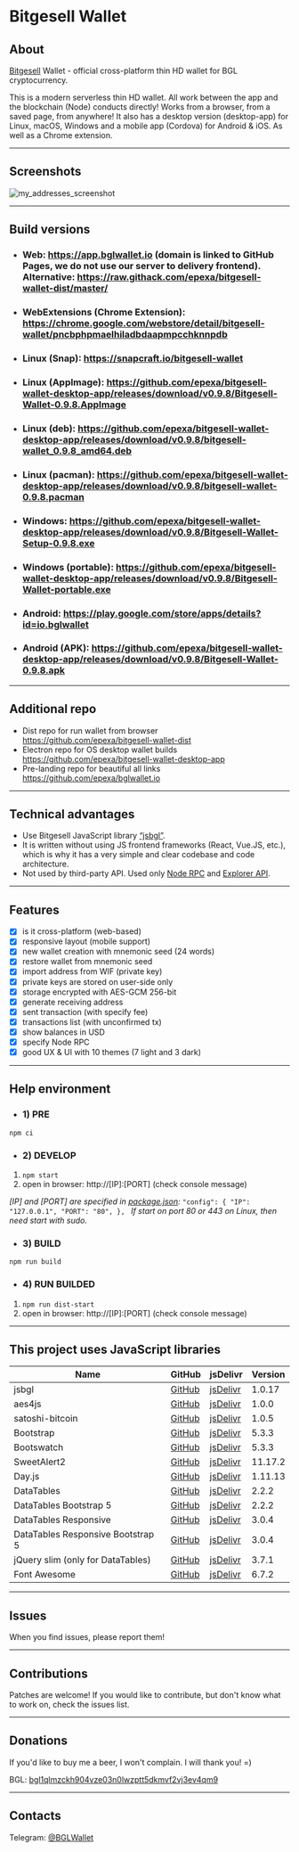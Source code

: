 # Bitgesell Wallet

## About
[Bitgesell](https://bitgesell.ca) Wallet - official сross-platform thin HD wallet for BGL cryptocurrency.

This is a modern serverless thin HD wallet.
All work between the app and the blockchain (Node) conducts directly!
Works from a browser, from a saved page, from anywhere!
It also has a desktop version (desktop-app) for Linux, macOS, Windows and a mobile app (Cordova) for Android & iOS. As well as a Chrome extension.

------------

## Screenshots

![my_addresses_screenshot](https://user-images.githubusercontent.com/2198826/102730329-54ea3c80-436f-11eb-8fb8-38790f244daa.png)

------------

## Build versions

- ### Web: https://app.bglwallet.io (domain is linked to GitHub Pages, we do not use our server to delivery frontend). Alternative: https://raw.githack.com/epexa/bitgesell-wallet-dist/master/
- ### WebExtensions (Chrome Extension): https://chrome.google.com/webstore/detail/bitgesell-wallet/pncbphpmaelhiladbdaapmpcchknnpdb
- ### Linux (Snap): https://snapcraft.io/bitgesell-wallet
- ### Linux (AppImage): https://github.com/epexa/bitgesell-wallet-desktop-app/releases/download/v0.9.8/Bitgesell-Wallet-0.9.8.AppImage
- ### Linux (deb): https://github.com/epexa/bitgesell-wallet-desktop-app/releases/download/v0.9.8/bitgesell-wallet_0.9.8_amd64.deb
- ### Linux (pacman): https://github.com/epexa/bitgesell-wallet-desktop-app/releases/download/v0.9.8/bitgesell-wallet-0.9.8.pacman
- ### Windows: https://github.com/epexa/bitgesell-wallet-desktop-app/releases/download/v0.9.8/Bitgesell-Wallet-Setup-0.9.8.exe
- ### Windows (portable): https://github.com/epexa/bitgesell-wallet-desktop-app/releases/download/v0.9.8/Bitgesell-Wallet-portable.exe
- ### Android: https://play.google.com/store/apps/details?id=io.bglwallet
- ### Android (APK): https://github.com/epexa/bitgesell-wallet-desktop-app/releases/download/v0.9.8/Bitgesell-Wallet-0.9.8.apk

------------

## Additional repo
- Dist repo for run wallet from browser https://github.com/epexa/bitgesell-wallet-dist
- Electron repo for OS desktop wallet builds https://github.com/epexa/bitgesell-wallet-desktop-app
- Pre-landing repo for beautiful all links https://github.com/epexa/bglwallet.io

------------

## Technical advantages
- Use Bitgesell JavaScript library [“jsbgl”](https://github.com/bitaps-com/jsbgl).
- It is written without using JS frontend frameworks (React, Vue.JS, etc.), which is why it has a very simple and clear codebase and code architecture.
- Not used by third-party API. Used only [Node RPC](https://rpc.bglwallet.io) and [Explorer API](https://bgl.bitaps.com).

------------

## Features
- [x] is it cross-platform (web-based)
- [x] responsive layout (mobile support)
- [x] new wallet creation with mnemonic seed (24 words)
- [x] restore wallet from mnemonic seed
- [x] import address from WIF (private key)
- [x] private keys are stored on user-side only
- [x] storage encrypted with AES-GCM 256-bit
- [x] generate receiving address
- [x] sent transaction (with specify fee)
- [x] transactions list (with unconfirmed tx)
- [x] show balances in USD
- [x] specify Node RPC
- [x] good UX & UI with 10 themes (7 light and 3 dark)

------------

## Help environment

- ### 1) PRE
`npm ci`

- ### 2) DEVELOP
1. `npm start`
2. open in browser: http://[IP]:[PORT] (check console message)

*[IP] and [PORT] are specified in [package.json](package.json#L12):*
`"config": {
    "IP": "127.0.0.1",
    "PORT": "80",
  },
`
*If start on port 80 or 443 on Linux, then need start with sudo.*

- ### 3) BUILD
`npm run build`

- ### 4) RUN BUILDED
1. `npm run dist-start`
2. open in browser: http://[IP]:[PORT] (check console message)

------------

## This project uses JavaScript libraries
| Name | GitHub | jsDelivr | Version |
|------|--------|----------|---------|
| jsbgl | [GitHub](https://github.com/bitaps-com/jsbgl) | [jsDelivr](https://www.jsdelivr.com/package/npm/jsbgl?tab=files&path=dist) | 1.0.17
| aes4js | [GitHub](https://github.com/rndme/aes4js) | [jsDelivr](https://www.jsdelivr.com/package/npm/aes4js?tab=files) | 1.0.0
| satoshi-bitcoin | [GitHub](https://github.com/dawsbot/satoshi-bitcoin) | [jsDelivr](https://www.jsdelivr.com/package/npm/satoshi-bitcoin?tab=files) | 1.0.5
| Bootstrap | [GitHub](https://github.com/twbs/bootstrap) | [jsDelivr](https://www.jsdelivr.com/package/npm/bootstrap?tab=files&path=dist) | 5.3.3
| Bootswatch | [GitHub](https://github.com/thomaspark/bootswatch) | [jsDelivr](https://www.jsdelivr.com/package/npm/bootswatch?tab=files&path=dist%2Fflatly) | 5.3.3 |
| SweetAlert2 | [GitHub](https://github.com/sweetalert2/sweetalert2) | [jsDelivr](https://www.jsdelivr.com/package/npm/sweetalert2?tab=files&path=dist) | 11.17.2
| Day.js | [GitHub](https://github.com/iamkun/dayjs) | [jsDelivr](https://www.jsdelivr.com/package/npm/dayjs?tab=files) | 1.11.13
| DataTables | [GitHub](https://github.com/DataTables/DataTablesSrc) | [jsDelivr](https://www.jsdelivr.com/package/npm/datatables.net?path=js&tab=files) | 2.2.2
| DataTables Bootstrap 5 | [GitHub](https://github.com/DataTables/Dist-DataTables-Bootstrap5) | [jsDelivr](https://www.jsdelivr.com/package/npm/datatables.net-bs5?tab=files) | 2.2.2
| DataTables Responsive | [GitHub](https://github.com/DataTables/Responsive) | [jsDelivr](https://www.jsdelivr.com/package/npm/datatables.net-responsive?path=js&tab=files) | 3.0.4
| DataTables Responsive Bootstrap 5 | [GitHub](https://github.com/DataTables/Dist-DataTables-Responsive-Bootstrap4) | [jsDelivr](https://www.jsdelivr.com/package/npm/datatables.net-responsive-bs5?tab=files) | 3.0.4
| jQuery slim (only for DataTables) | [GitHub](https://github.com/jquery/jquery) | [jsDelivr](https://www.jsdelivr.com/package/npm/jquery?path=dist&tab=files) | 3.7.1
| Font Awesome | [GitHub](https://github.com/FortAwesome/Font-Awesome) | [jsDelivr](https://www.jsdelivr.com/package/npm/@fortawesome/fontawesome-free?tab=files&path=css) | 6.7.2

------------

## Issues

When you find issues, please report them!

------------

## Contributions

Patches are welcome! If you would like to contribute, but don't know what to work on, check the issues list.

------------

## Donations

If you'd like to buy me a beer, I won't complain. I will thank you! =)

BGL: [bgl1qlmzckh904vze03n0lwzptt5dkmvf2vj3ev4qm9](bgl:bgl1qlmzckh904vze03n0lwzptt5dkmvf2vj3ev4qm9)

------------

## Contacts

Telegram: [@BGLWallet](https://t.me/BGLWallet)
